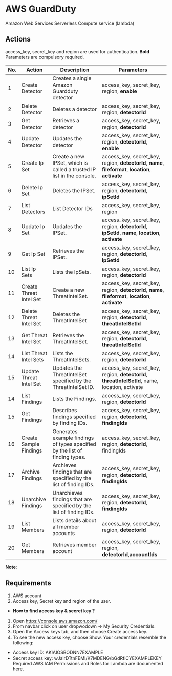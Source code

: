 # AWS GuardDuty
Amazon Web Services Serverless Compute service (lambda)

## Actions
access_key, secret_key and region are used for authentication.
 **Bold** Parameters are compulsory required.

| No. | Action | Description | Parameters |
|-----|--------|-------------|------------|
|1 | Create Detector | Creates a single Amazon Guardduty detector | access_key, secret_key, region, **enable**
|2 | Delete Detector | Deletes a detector | access_key, secret_key, region, **detectorId**
|3 | Get Detector | Retrieves a detector | access_key, secret_key, region, **detectorId**
|4 | Update Detector | Updates the detector | access_key, secret_key, region, **detectorId**, **enable**
|5 | Create Ip Set | Create a new IPSet, which is called a trusted IP list in the console. | access_key, secret_key, region, **detectorId**, **name**, **fileformat**, **location**, **activate**
|6 | Delete Ip Set | Deletes the IPSet. | access_key, secret_key, region, **detectorId**, **ipSetId**
|7 | List Detectors | List Detector IDs | access_key, secret_key, region
|8 | Update Ip Set | Updates the IPSet. | access_key, secret_key, region, **detectorId**, **ipSetId**, **name**, **location**, **activate** 
|9 | Get Ip Set | Retrieves the IPSet. | access_key, secret_key, region, **detectorId**, **ipSetId**
|10 | List Ip Sets | Lists the IpSets. | access_key, secret_key, region, **detectorId**
|11 | Create Threat Intel Set | Create a new ThreatIntelSet. | access_key, secret_key, region, **detectorId**, **name**, **fileformat**, **location**, **activate**
|12 | Delete Threat Intel Set | Deletes the ThreatIntelSet  | access_key, secret_key, region, **detectorId**, **threatIntelSetId**
|13 | Get Threat Intel Set | Retrieves the ThreatIntelSet. | access_key, secret_key, region, **detectorId**, **threatIntelSetId**
|14 | List Threat Intel Sets | Lists the ThreatIntelSets. | access_key, secret_key, region, **detectorId**
|15 | Update Threat Intel Set | Updates the ThreatIntelSet specified by the ThreatIntelSet ID. | access_key, secret_key, region, **detectorId**, **threatIntelSetId**, name, location, activate
|14 | List Findings | Lists the Findings. | access_key, secret_key, region, **detectorId**
|15 | Get Findings | Describes findings specified by finding IDs. | access_key, secret_key, region, **detectorId**, **findingIds**
|16 | Create Sample Findings | Generates example findings of types specified by the list of finding types. | access_key, secret_key, region, **detectorId**, findingIds
|17 | Archive Findings | Archieves findings that are specified by the list of finding IDs. | access_key, secret_key, region, **detectorId**, **findingIds**
|18 | Unarchive Findings | Unarchieves findings that are specified by the list of finding IDs. | access_key, secret_key, region, **detectorId**, **findingIds**
|19 | List Members | Lists details about all member accounts | access_key, secret_key, region, **detectorId**
|20 | Get Members | Retrieves member account | access_key, secret_key, region, **detectorId**,**accountIds**


__Note__:



## Requirements
1. AWS account
2. Access key, Secret key and region of the user.
- __How to find access key & secret key ?__
1. Open https://console.aws.amazon.com/
2. From navbar click on user dropwodown &#8594; My Security Credentials.
3. Open the Access keys tab, and then choose Create access key.
4. To see the new access key, choose Show. Your credentials resemble the following:
- Access key ID: AKIAIOSBODNN7EXAMPLE
- Secret access key: wJalrDTtnFEMI/K7MDENG/bGdRfiCYEXAMPLEKEY
Required AWS IAM Permissions and Roles for Lambda are documented here.
